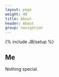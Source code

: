 ```yaml
---
layout: page
weight: 40
title: About
header: About
group: navigation
---
```

{% include JB/setup %}

## Me

Nothing special.
